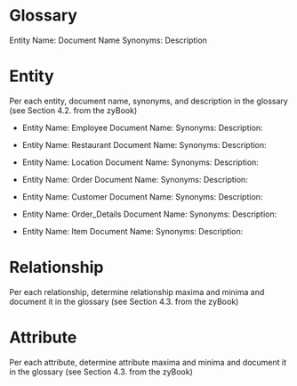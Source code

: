 # Glossary

Entity Name:
Document Name
Synonyms:
Description

# Entity
Per each entity, document name, synonyms, and description in the glossary (see Section 4.2. from the zyBook)
- Entity Name: Employee
    Document Name:
    Synonyms:
    Description:
    
- Entity Name: Restaurant
    Document Name:
    Synonyms:
    Description:
 
- Entity Name: Location
    Document Name:
    Synonyms:
    Description:
    
- Entity Name: Order
    Document Name:
    Synonyms:
    Description:
    
- Entity Name: Customer
    Document Name:
    Synonyms:
    Description:
    
- Entity Name: Order_Details
    Document Name:
    Synonyms:
    Description:
    
- Entity Name: Item
    Document Name:
    Synonyms:
    Description:

# Relationship
Per each relationship, determine relationship maxima and minima and document it in the glossary (see Section 4.3. from the zyBook)

# Attribute
Per each attribute, determine attribute maxima and minima and document it in the glossary (see Section 4.3. from the zyBook)
